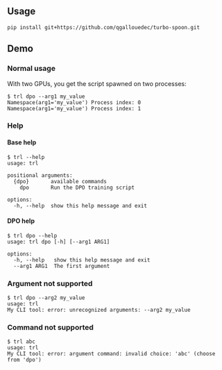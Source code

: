 ## Usage

```
pip install git+https://github.com/qgallouedec/turbo-spoon.git
```


## Demo

### Normal usage

With two GPUs, you get the script spawned on two processes:

```
$ trl dpo --arg1 my_value
Namespace(arg1='my_value') Process index: 0
Namespace(arg1='my_value') Process index: 1
```

### Help

#### Base help

```
$ trl --help
usage: trl

positional arguments:
  {dpo}       available commands
    dpo       Run the DPO training script

options:
  -h, --help  show this help message and exit
```

#### DPO help

```
$ trl dpo --help
usage: trl dpo [-h] [--arg1 ARG1]

options:
  -h, --help   show this help message and exit
  --arg1 ARG1  The first argument
```

### Argument not supported

```
$ trl dpo --arg2 my_value
usage: trl
My CLI tool: error: unrecognized arguments: --arg2 my_value
```

### Command not supported

```
$ trl abc
usage: trl
My CLI tool: error: argument command: invalid choice: 'abc' (choose from 'dpo')
```